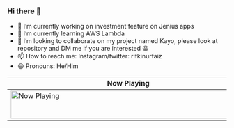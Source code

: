 ### Hi there 👋

- 🔭 I’m currently working on investment feature on Jenius apps
- 🌱 I’m currently learning AWS Lambda
- 👯 I’m looking to collaborate on my project named Kayo, please look at repository and DM me if you are interested :grinning:
- 📫 How to reach me: Instagram/twitter: rifkinurfaiz
- 😄 Pronouns: He/Him



| Now Playing                                                                                                                                                                                      |
| ------------------------------------------------------------------------------------------------------------------------------------------------------------------------------------------------ |
| <a href="https://spotify-now-playing-xi-snowy.vercel.app/now-playing?open"><img src="https://spotify-now-playing-xi-snowy.vercel.app/now-playing" width="540" height="64" alt="Now Playing"></a> |
